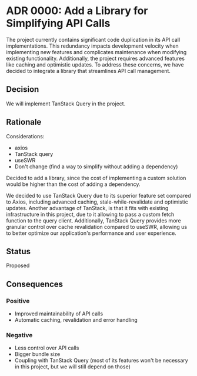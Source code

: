 # ADR 0000: Add a Library for Simplifying API Calls

The project currently contains significant code duplication in its API call implementations. This redundancy impacts development velocity when implementing new features and complicates maintenance when modifying existing functionality. Additionally, the project requires advanced features like caching and optimistic updates. To address these concerns, we have decided to integrate a library that streamlines API call management.

## Decision

We will implement TanStack Query in the project.

## Rationale

Considerations:
* axios
* TanStack query
* useSWR
* Don't change (find a way to simplify without adding a dependency)

Decided to add a library, since the cost of implementing a custom solution would be higher than the cost of adding a dependency.

We decided to use TanStack Query due to its superior feature set compared to Axios, including advanced caching, stale-while-revalidate and optimistic updates. Another advantage of TanStack, is that it fits with existing infrastructure in this project, due to it allowing to pass a custom fetch function to the query client. Additionally, TanStack Query provides more granular control over cache revalidation compared to useSWR, allowing us to better optimize our application's performance and user experience.

## Status

Proposed

## Consequences

### Positive

* Improved maintainability of API calls
* Automatic caching, revalidation and error handling

### Negative

* Less control over API calls
* Bigger bundle size
* Coupling with TanStack Query (most of its features won't be necessary in this project, but we will still depend on those)